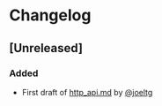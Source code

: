 # Changelog

## [Unreleased]

### Added
- First draft of [http_api.md](http_api.md) by [@joeltg](https://github.com/joeltg)
